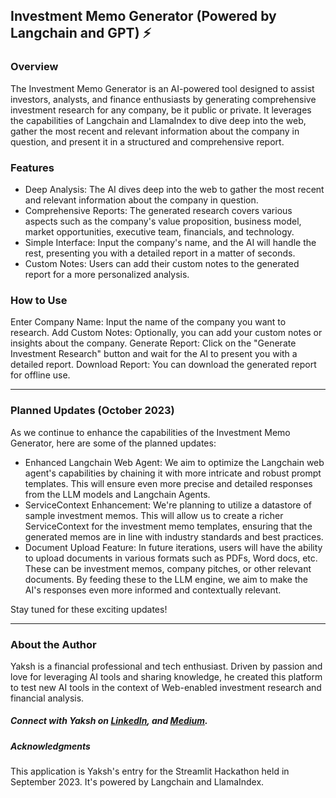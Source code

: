 ## Investment Memo Generator (Powered by Langchain and GPT) ⚡
### Overview
The Investment Memo Generator is an AI-powered tool designed to assist investors, analysts, and finance enthusiasts by generating comprehensive investment research for any company, be it public or private. It leverages the capabilities of Langchain and LlamaIndex to dive deep into the web, gather the most recent and relevant information about the company in question, and present it in a structured and comprehensive report.

### Features
- Deep Analysis: The AI dives deep into the web to gather the most recent and relevant information about the company in question.
- Comprehensive Reports: The generated research covers various aspects such as the company's value proposition, business model, market opportunities, executive team, financials, and technology.
- Simple Interface: Input the company's name, and the AI will handle the rest, presenting you with a detailed report in a matter of seconds.
- Custom Notes: Users can add their custom notes to the generated report for a more personalized analysis.

### How to Use
Enter Company Name: Input the name of the company you want to research.
Add Custom Notes: Optionally, you can add your custom notes or insights about the company.
Generate Report: Click on the "Generate Investment Research" button and wait for the AI to present you with a detailed report.
Download Report: You can download the generated report for offline use.

---

### Planned Updates (October 2023)
As we continue to enhance the capabilities of the Investment Memo Generator, here are some of the planned updates:
- Enhanced Langchain Web Agent: We aim to optimize the Langchain web agent's capabilities by chaining it with more intricate and robust prompt templates. This will ensure even more precise and detailed responses from the LLM models and Langchain Agents.
- ServiceContext Enhancement: We're planning to utilize a datastore of sample investment memos. This will allow us to create a richer ServiceContext for the investment memo templates, ensuring that the generated memos are in line with industry standards and best practices.
- Document Upload Feature: In future iterations, users will have the ability to upload documents in various formats such as PDFs, Word docs, etc. These can be investment memos, company pitches, or other relevant documents. By feeding these to the LLM engine, we aim to make the AI's responses even more informed and contextually relevant.

Stay tuned for these exciting updates!

--- 

### About the Author
Yaksh is a financial professional and tech enthusiast. Driven by passion and love for leveraging AI tools and sharing knowledge, he created this platform to test new AI tools in the context of Web-enabled investment research and financial analysis.

##### Connect with Yaksh on [LinkedIn](https://www.linkedin.com/in/yakshb/), and [Medium](https://medium.com/@yakshb).

##### Acknowledgments
This application is Yaksh's entry for the Streamlit Hackathon held in September 2023. It's powered by Langchain and LlamaIndex.

